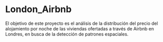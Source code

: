 # London_Airbnb
El objetivo de este proyecto es el análisis de la distribución del precio del alojamiento por noche de las viviendas ofertadas a través de Airbnb en Londres, en busca de la detección de patrones espaciales.
